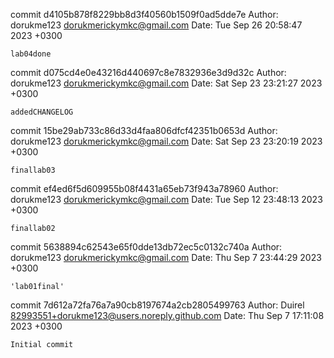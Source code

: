 commit d4105b878f8229bb8d3f40560b1509f0ad5dde7e
Author: dorukme123 <dorukmerickymkc@gmail.com>
Date:   Tue Sep 26 20:58:47 2023 +0300

    lab04done

commit d075cd4e0e43216d440697c8e7832936e3d9d32c
Author: dorukme123 <dorukmerickymkc@gmail.com>
Date:   Sat Sep 23 23:21:27 2023 +0300

    addedCHANGELOG

commit 15be29ab733c86d33d4faa806dfcf42351b0653d
Author: dorukme123 <dorukmerickymkc@gmail.com>
Date:   Sat Sep 23 23:20:19 2023 +0300

    finallab03

commit ef4ed6f5d609955b08f4431a65eb73f943a78960
Author: dorukme123 <dorukmerickymkc@gmail.com>
Date:   Tue Sep 12 23:48:13 2023 +0300

    finallab02

commit 5638894c62543e65f0dde13db72ec5c0132c740a
Author: dorukme123 <dorukmerickymkc@gmail.com>
Date:   Thu Sep 7 23:44:29 2023 +0300

    'lab01final'

commit 7d612a72fa76a7a90cb8197674a2cb2805499763
Author: Duirel <82993551+dorukme123@users.noreply.github.com>
Date:   Thu Sep 7 17:11:08 2023 +0300

    Initial commit
